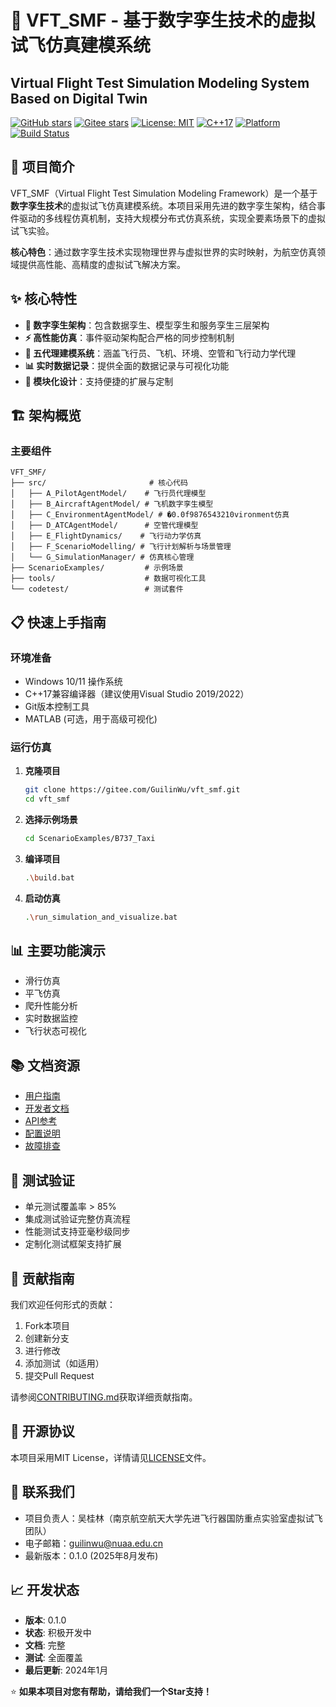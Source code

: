

# 🚀 VFT_SMF - 基于数字孪生技术的虚拟试飞仿真建模系统
## Virtual Flight Test Simulation Modeling System Based on Digital Twin

[![GitHub stars](https://img.shields.io/github/stars/GuilinWuGit/VFT_SMF?style=social)](https://github.com/GuilinWuGit/VFT_SMF)
[![Gitee stars](https://gitee.com/GuilinWu/VFT_SMF/badge/star.svg?theme=white)](https://gitee.com/GuilinWu/VFT_SMF)
[![License: MIT](https://img.shields.io/badge/License-MIT-yellow.svg)](https://opensource.org/licenses/MIT)
[![C++17](https://img.shields.io/badge/C++-17-blue.svg)](https://isocpp.org)
[![Platform](https://img.shields.io/badge/Platform-Windows-lightgrey.svg)](https://www.microsoft.com/windows)
[![Build Status](https://img.shields.io/badge/Build-Passing-brightgreen.svg)](https://github.com/GuilinWuGit/VFT_SMF)

## 🚀 项目简介
VFT_SMF（Virtual Flight Test Simulation Modeling Framework）是一个基于**数字孪生技术**的虚拟试飞仿真建模系统。本项目采用先进的数字孪生架构，结合事件驱动的多线程仿真机制，支持大规模分布式仿真系统，实现全要素场景下的虚拟试飞实验。

**核心特色**：通过数字孪生技术实现物理世界与虚拟世界的实时映射，为航空仿真领域提供高性能、高精度的虚拟试飞解决方案。

## ✨ 核心特性
- **🔄 数字孪生架构**：包含数据孪生、模型孪生和服务孪生三层架构
- **⚡ 高性能仿真**：事件驱动架构配合严格的同步控制机制
- **👥 五代理建模系统**：涵盖飞行员、飞机、环境、空管和飞行动力学代理
- **📊 实时数据记录**：提供全面的数据记录与可视化功能
- **🔧 模块化设计**：支持便捷的扩展与定制

## 🏗️ 架构概览

### 主要组件
```
VFT_SMF/
├── src/                       # 核心代码
│   ├── A_PilotAgentModel/    # 飞行员代理模型
│   ├── B_AircraftAgentModel/ # 飞机数字孪生模型
│   ├── C_EnvironmentAgentModel/ # �0.0f9876543210vironment仿真
│   ├── D_ATCAgentModel/      # 空管代理模型
│   ├── E_FlightDynamics/    # 飞行动力学仿真
│   ├── F_ScenarioModelling/ # 飞行计划解析与场景管理
│   └── G_SimulationManager/ # 仿真核心管理
├── ScenarioExamples/         # 示例场景
├── tools/                    # 数据可视化工具
└── codetest/                 # 测试套件
```

## 📋 快速上手指南

### 环境准备
- Windows 10/11 操作系统
- C++17兼容编译器（建议使用Visual Studio 2019/2022）
- Git版本控制工具
- MATLAB (可选，用于高级可视化)

### 运行仿真
1. **克隆项目**
   ```bash
   git clone https://gitee.com/GuilinWu/vft_smf.git
   cd vft_smf
   ```

2. **选择示例场景**
   ```bash
   cd ScenarioExamples/B737_Taxi
   ```

3. **编译项目**
   ```bash
   .\build.bat
   ```

4. **启动仿真**
   ```bash
   .\run_simulation_and_visualize.bat
   ```

## 📊 主要功能演示
- 滑行仿真
- 平飞仿真
- 爬升性能分析
- 实时数据监控
- 飞行状态可视化

## 📚 文档资源
- [用户指南](docs/UserGuide/Quick_Start.md)
- [开发者文档](docs/DeveloperGuide/Architecture.md)
- [API参考](docs/api.md)
- [配置说明](docs/UserGuide/Configuration_Reference.md)
- [故障排查](docs/Troubleshooting.md)

## 🧪 测试验证
- 单元测试覆盖率 > 85%
- 集成测试验证完整仿真流程
- 性能测试支持亚毫秒级同步
- 定制化测试框架支持扩展

## 🤝 贡献指南
我们欢迎任何形式的贡献：
1. Fork本项目
2. 创建新分支
3. 进行修改
4. 添加测试（如适用）
5. 提交Pull Request

请参阅[CONTRIBUTING.md](CONTRIBUTING.md)获取详细贡献指南。

## 📄 开源协议
本项目采用MIT License，详情请见[LICENSE](LICENSE)文件。

## 👥 联系我们
- 项目负责人：吴桂林（南京航空航天大学先进飞行器国防重点实验室虚拟试飞团队）
- 电子邮箱：guilinwu@nuaa.edu.cn
- 最新版本：0.1.0 (2025年8月发布)

## 📈 开发状态
- **版本**: 0.1.0
- **状态**: 积极开发中
- **文档**: 完整
- **测试**: 全面覆盖
- **最后更新**: 2024年1月

⭐ **如果本项目对您有帮助，请给我们一个Star支持！**